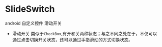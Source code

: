 # SlideSwitch
android 自定义控件 滑动开关

* 滑动开关
  类似于`CheckBox`,有开和关两种状态；与之不同之处在于，不仅可以通过点击切换开关状态，还可以通过手指滑动的方式切换状态。
